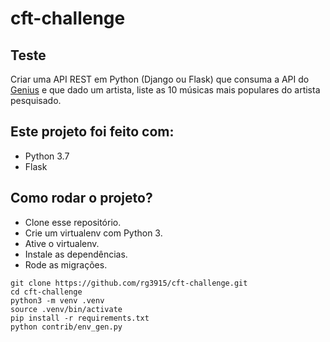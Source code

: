 # cft-challenge

## Teste

Criar uma API REST em Python (Django ou Flask) que consuma a API do [Genius](https://docs.genius.com/#/getting-started-h1) e que dado um artista, liste as 10 músicas mais populares do artista pesquisado.


## Este projeto foi feito com:

* Python 3.7
* Flask

## Como rodar o projeto?

* Clone esse repositório.
* Crie um virtualenv com Python 3.
* Ative o virtualenv.
* Instale as dependências.
* Rode as migrações.

```
git clone https://github.com/rg3915/cft-challenge.git
cd cft-challenge
python3 -m venv .venv
source .venv/bin/activate
pip install -r requirements.txt
python contrib/env_gen.py
```

